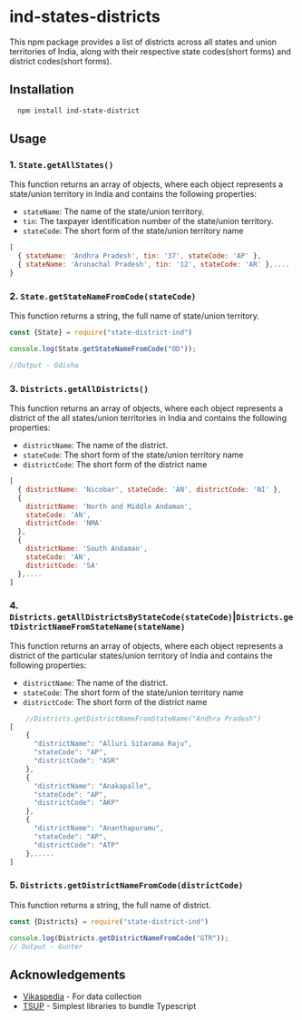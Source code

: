 
# ind-states-districts

This npm package provides a list of districts across all states and union territories of India, along with their respective state codes(short forms) and district codes(short forms).


## Installation

```bash
  npm install ind-state-district
```
    
## Usage

### 1. `State.getAllStates()`

This function returns an array of objects, where each object represents a state/union territory in India and contains the following properties:
 - `stateName`: The name of the state/union territory.
 - `tin`: The taxpayer identification number of the state/union territory.
 - `stateCode`: The short form of the state/union territory name

```javascript
[
  { stateName: 'Andhra Pradesh', tin: '37', stateCode: 'AP' },
  { stateName: 'Arunachal Pradesh', tin: '12', stateCode: 'AR' },....
}
```
### 2. `State.getStateNameFromCode(stateCode)`

This function returns a string, the full name of state/union territory.

```javascript
const {State} = require("state-district-ind")

console.log(State.getStateNameFromCode("OD"));

//Output - Odisha
```
### 3. `Districts.getAllDistricts()`

This function returns an array of objects, where each object represents a district of the all states/union territories in India and contains the following properties:
 - `districtName`: The name of the district.
 - `stateCode`: The short form of the state/union territory name
 - `districtCode`: The short form of the district name

```javascript
[
  { districtName: 'Nicobar', stateCode: 'AN', districtCode: 'NI' },
  {
    districtName: 'North and Middle Andaman',
    stateCode: 'AN',
    districtCode: 'NMA'
  },
  {
    districtName: 'South Andaman',
    stateCode: 'AN',
    districtCode: 'SA'
  },....
]

```
### 4. `Districts.getAllDistrictsByStateCode(stateCode)`|`Districts.getDistrictNameFromStateName(stateName)`

This function returns an array of objects, where each object represents a district of the particular states/union territory of India and contains the following properties:
 - `districtName`: The name of the district.
 - `stateCode`: The short form of the state/union territory name
 - `districtCode`: The short form of the district name

```javascript
    //Districts.getDistrictNameFromStateName("Andhra Pradesh")
[
    {
      "districtName": "Alluri Sitarama Raju",
      "stateCode": "AP",
      "districtCode": "ASR"
    },
    {
      "districtName": "Anakapalle",
      "stateCode": "AP",
      "districtCode": "AKP"
    },
    {
      "districtName": "Ananthapuramu",
      "stateCode": "AP",
      "districtCode": "ATP"
    },.....
]
```
### 5. `Districts.getDistrictNameFromCode(districtCode)`

This function returns a string, the full name of district.

```javascript
const {Districts} = require("state-district-ind")

console.log(Districts.getDistrictNameFromCode("GTR"));
// Output - Gunter
```
## Acknowledgements

 - [Vikaspedia](https://vikaspedia.in/education/current-affairs/states-and-districts-of-india) - For data collection
 - [TSUP](https://github.com/egoist/tsup) - Simplest libraries to bundle Typescript